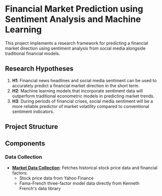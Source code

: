 # Financial Market Prediction using Sentiment Analysis and Machine Learning

This project implements a research framework for predicting a financial market direction using sentiment analysis from 
social media alongside traditional financial models.


## Research Hypotheses

1. **H1**: Financial news headlines and social media sentiment can be used to accurately predict a financial market direction in the short term.
2. **H2**: Machine learning models that incorporate sentiment data will outperform traditional econometric models in predicting market trends.
3. **H3**: During periods of financial crises, social media sentiment will be a more reliable predictor of market volatility compared to conventional sentiment indicators.


## Project Structure

## Components

### Data Collection

- [**Market Data Collection**](/src/data_collection/market_data.py): Fetches historical stock price data and financial factors:
  - Stock price data from Yahoo Finance
  - Fama-French three-factor model data directly from Kenneth French's data library
